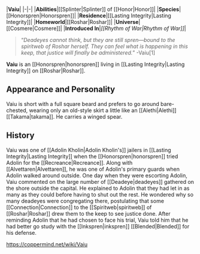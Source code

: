 |**Vaiu**|
|-|-|
|**Abilities**|[[Splinter\|Splinter]] of [[Honor\|Honor]]|
|**Species**|[[Honorspren\|Honorspren]]|
|**Residence**|[[Lasting Integrity\|Lasting Integrity]]|
|**Homeworld**|[[Roshar\|Roshar]]|
|**Universe**|[[Cosmere\|Cosmere]]|
|**Introduced In**|*[[Rhythm of War\|Rhythm of War]]*|

>“*Deadeyes cannot think, but they are still spren—bound to the spiritweb of Roshar herself. They can feel what is happening in this keep, that justice will finally be administered.*”
\-Vaiu[1]


**Vaiu** is an [[Honorspren\|honorspren]] living in [[Lasting Integrity\|Lasting Integrity]] on [[Roshar\|Roshar]].

## Appearance and Personality
Vaiu is short with a full square beard and prefers to go around bare-chested, wearing only an old-style skirt a little like an [[Alethi\|Alethi]] [[Takama\|takama]]. He carries a winged spear.

## History
Vaiu was one of [[Adolin Kholin\|Adolin Kholin's]] jailers in [[Lasting Integrity\|Lasting Integrity]] when the [[Honorspren\|honorspren]] tried Adolin for the [[Recreance\|Recreance]]. Along with [[Alvettaren\|Alvettaren]], he was one of Adolin's primary guards when Adolin walked around outside.
One day when they were escorting Adolin, Vaiu commented on the large number of [[Deadeye\|deadeyes]] gathered on the shore outside the capital. He explained to Adolin that they had let in as many as they could before having to shut out the rest. He wondered why so many deadeyes were congregating there, postulating that some [[Connection\|Connection]] to the [[Spiritweb\|spiritweb]] of [[Roshar\|Roshar]] drew them to the keep to see justice done. After reminding Adolin that he had chosen to face his trial, Vaiu told him that he had better go study with the [[Inkspren\|inkspren]] [[Blended\|Blended]] for his defense.



https://coppermind.net/wiki/Vaiu